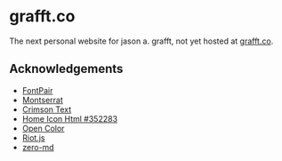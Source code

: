 # grafft.co

The next personal website for jason a. grafft, not yet hosted at [grafft.co](http://grafft.co).

## Acknowledgements
- [FontPair][fontpair]
- [Montserrat][montserrat]
- [Crimson Text][crimsontext]
- [Home Icon Html #352283][homeicon]
- [Open Color][opencolor]
- [Riot.js][riotjs]
- [zero-md][zero-md]

[fontpair]: https://fontpair.co/
[montserrat]: https://fonts.google.com/specimen/Montserrat
[crimsontext]: https://fonts.google.com/specimen/Crimson+Text
[homeicon]: https://icon-library.net/icon/home-icon-html-13.html
[opencolor]: https://yeun.github.io/open-color/
[riotjs]: https://riot.js.org/
[zero-md]: https://zerodevx.github.io/zero-md/

